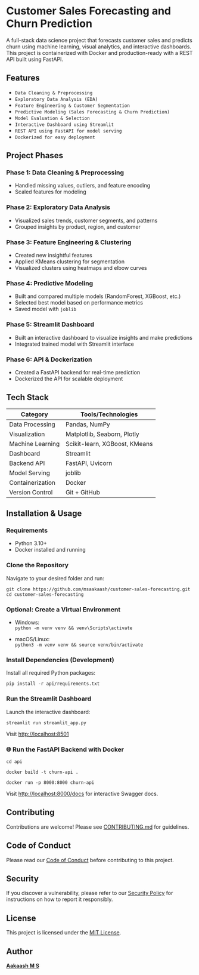 # Customer Sales Forecasting and Churn Prediction

A full-stack data science project that forecasts customer sales and predicts churn using machine learning, visual analytics, and interactive dashboards. This project is containerized with Docker and production-ready with a REST API built using FastAPI.


##  Features

- `Data Cleaning & Preprocessing`
- `Exploratory Data Analysis (EDA)`
- `Feature Engineering & Customer Segmentation`
- `Predictive Modeling (Sales Forecasting & Churn Prediction)`
- `Model Evaluation & Selection`
- `Interactive Dashboard using Streamlit`
- `REST API using FastAPI for model serving`
- `Dockerized for easy deployment`


## Project Phases

### Phase 1: Data Cleaning & Preprocessing
- Handled missing values, outliers, and feature encoding
- Scaled features for modeling

### Phase 2: Exploratory Data Analysis
- Visualized sales trends, customer segments, and patterns
- Grouped insights by product, region, and customer

### Phase 3: Feature Engineering & Clustering
- Created new insightful features
- Applied KMeans clustering for segmentation
- Visualized clusters using heatmaps and elbow curves

### Phase 4: Predictive Modeling
- Built and compared multiple models (RandomForest, XGBoost, etc.)
- Selected best model based on performance metrics
- Saved model with `joblib`

### Phase 5: Streamlit Dashboard
- Built an interactive dashboard to visualize insights and make predictions
- Integrated trained model with Streamlit interface

### Phase 6: API & Dockerization
- Created a FastAPI backend for real-time prediction
- Dockerized the API for scalable deployment


## Tech Stack

| Category           | Tools/Technologies                             |
|-------------------|-------------------------------------------------|
| Data Processing    | Pandas, NumPy                                  |
| Visualization      | Matplotlib, Seaborn, Plotly                    |
| Machine Learning   | Scikit-learn, XGBoost, KMeans                  |
| Dashboard          | Streamlit                                      |
| Backend API        | FastAPI, Uvicorn                               |
| Model Serving      | joblib                                         |
| Containerization   | Docker                                         |
| Version Control    | Git + GitHub                                   |



## Installation & Usage

### Requirements

- Python 3.10+
- Docker installed and running


### Clone the Repository

Navigate to your desired folder and run:

`git clone https://github.com/msaakaash/customer-sales-forecasting.git`  
`cd customer-sales-forecasting`


### Optional: Create a Virtual Environment

- Windows:  
  `python -m venv venv && venv\Scripts\activate`

- macOS/Linux:  
  `python3 -m venv venv && source venv/bin/activate`


### Install Dependencies (Development)

Install all required Python packages:

`pip install -r api/requirements.txt`


### Run the Streamlit Dashboard

Launch the interactive dashboard:

`streamlit run streamlit_app.py`

Visit [http://localhost:8501](http://localhost:8501)


### 🌐 Run the FastAPI Backend with Docker
`cd api`

`docker build -t churn-api .`

`docker run -p 8000:8000 churn-api`

Visit [http://localhost:8000/docs](http://localhost:8000/docs) for interactive Swagger docs.

## Contributing
Contributions are welcome! Please see [CONTRIBUTING.md](docs/CONTRIBUTING.md) for guidelines.

## Code of Conduct
Please read our [Code of Conduct](docs/CODE_OF_CONDUCT.md) before contributing to this project.

## Security
If you discover a vulnerability, please refer to our [Security Policy](docs/SECURITY.md) for instructions on how to report it responsibly.



## License  
This project is licensed under the [MIT License](LICENSE).


## Author

[**Aakaash M S**](https://github.com/msaakaash)

